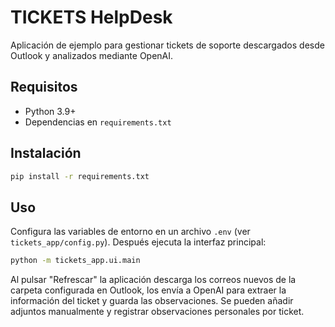 # TICKETS HelpDesk

Aplicación de ejemplo para gestionar tickets de soporte descargados desde
Outlook y analizados mediante OpenAI.

## Requisitos
- Python 3.9+
- Dependencias en `requirements.txt`

## Instalación
```bash
pip install -r requirements.txt
```

## Uso
Configura las variables de entorno en un archivo `.env` (ver
`tickets_app/config.py`). Después ejecuta la interfaz principal:

```bash
python -m tickets_app.ui.main
```

Al pulsar "Refrescar" la aplicación descarga los correos nuevos de la carpeta
configurada en Outlook, los envía a OpenAI para extraer la información del
ticket y guarda las observaciones. Se pueden añadir adjuntos manualmente y
registrar observaciones personales por ticket.

